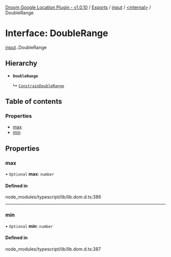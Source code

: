 [Droom Google Location Plugin - v1.0.10](../README.md) / [Exports](../modules.md) / [input](../modules/input.md) / [<internal\>](../modules/input._internal_.md) / DoubleRange

# Interface: DoubleRange

[input](../modules/input.md).[<internal>](../modules/input._internal_.md).DoubleRange

## Hierarchy

- **`DoubleRange`**

  ↳ [`ConstrainDoubleRange`](input._internal_.ConstrainDoubleRange.md)

## Table of contents

### Properties

- [max](input._internal_.DoubleRange.md#max)
- [min](input._internal_.DoubleRange.md#min)

## Properties

### max

• `Optional` **max**: `number`

#### Defined in

node_modules/typescript/lib/lib.dom.d.ts:386

___

### min

• `Optional` **min**: `number`

#### Defined in

node_modules/typescript/lib/lib.dom.d.ts:387
